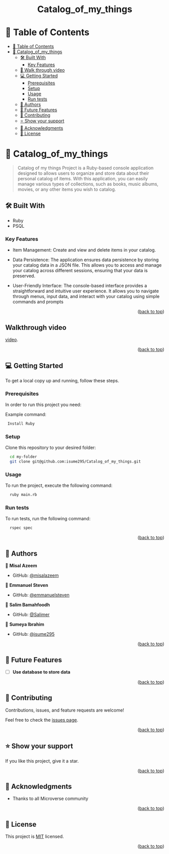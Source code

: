 ﻿<div align="center">
  <h1>Catalog_of_my_things</h1>
</div>


<a name="readme-top"></a>


<!-- TABLE OF CONTENTS -->

# 📗 Table of Contents

- [📗 Table of Contents](#-table-of-contents)
- [📖 Catalog_of_my_things ](#-Catalog_of_my_things-)
  - [🛠 Built With ](#-built-with-)
    - [Key Features ](#key-features-)
  - [🤯 Walk through video ](#-walk-through-video-)
  - [💻 Getting Started ](#-getting-started-)
    - [Prerequisites](#prerequisites)
    - [Setup](#setup)
    - [Usage](#usage)
    - [Run tests](#run-tests)
  - [👥 Authors ](#-authors-)
  - [🔭 Future Features ](#-future-features-)
  - [🤝 Contributing ](#-contributing-)
  - [⭐️ Show your support ](#️-show-your-support-)
  - [🙏 Acknowledgments ](#-acknowledgments-)
  - [📝 License ](#-license-)

<!-- PROJECT DESCRIPTION -->

# 📖 Catalog_of_my_things <a name="about-project"></a>

> Catalog of my things Project is a Ruby-based console application designed to allows users to organize and store data about their personal catalog of items. With this application, you can easily manage various types of collections, such as books, music albums, movies, or any other items you wish to catalog.



## 🛠 Built With <a name="built-with"></a>

- Ruby
- PSQL

<!-- Features -->
### Key Features <a name="key-features"></a>

- Item Management: Create and view and delete items in your catalog. 

- Data Persistence: The application ensures data persistence by storing your catalog data in a JSON file. This allows you to access and manage your catalog across different sessions, ensuring that your data is preserved.

- User-Friendly Interface: The console-based interface provides a straightforward and intuitive user experience. It allows you to navigate through menus, input data, and interact with your catalog using simple commands and prompts

<p align="right">(<a href="#readme-top">back to top</a>)</p>

<!-- LIVE DEMO -->

## Walkthrough video <a name="walk-through"></a>

 [video](https://drive.google.com/drive/folders/1tu1iV5OhJCoaYiN0itku8g648Nc-s61S?usp=sharing).

<p align="right">(<a href="#readme-top">back to top</a>)</p>

<!-- GETTING STARTED -->

## 💻 Getting Started <a name="getting-started"></a>

To get a local copy up and running, follow these steps.

### Prerequisites

In order to run this project you need:

Example command:

```sh
 Install Ruby
```

### Setup

Clone this repository to your desired folder:

```sh
  cd my-folder
  git clone git@github.com:isume295/Catalog_of_my_things.git
```
### Usage

To run the project, execute the following command:

```sh
  ruby main.rb
```

### Run tests

To run tests, run the following command:

```sh
  rspec spec
```

<p align="right">(<a href="#readme-top">back to top</a>)</p>


<!-- AUTHORS -->

## 👥 Authors <a name="authors"></a>

👤 **Misal Azeem**

- GitHub: [@misalazeem](https://github.com/misalazeem)
<!-- - LinkedIn: [username](link) -->

👤 **Emmanuel Steven**

- GitHub: [@emmanuelsteven](https://github.com/emmanuelsteven)
<!-- - LinkedIn: [username](link) -->

👤 **Salim Bamahfoodh**

- GitHub: [@Salimer](https://github.com/Salimer)
<!-- - LinkedIn: [username](link) -->

👤 **Sumeya Ibrahim**

- GitHub: [@isume295](https://github.com/isume295)
<!-- - LinkedIn: [@isume295](https://www.linkedin.com/in/sumeya-ibrahim) -->

<p align="right">(<a href="#readme-top">back to top</a>)</p>

<!-- FUTURE FEATURES -->

## 🔭 Future Features <a name="future-features"></a>

- [ ] **Use database to store data**
 

<p align="right">(<a href="#readme-top">back to top</a>)</p>

<!-- CONTRIBUTING -->

## 🤝 Contributing <a name="contributing"></a>

  Contributions, issues, and feature requests are welcome!

  Feel free to check the [issues page](https://github.com/isume295/Catalog_of_my_things/issues).

<p align="right">(<a href="#readme-top">back to top</a>)</p>

<!-- SUPPORT -->

## ⭐️ Show your support <a name="support"></a>

  If you like this project, give it a star.

<p align="right">(<a href="#readme-top">back to top</a>)</p>

<!-- ACKNOWLEDGEMENTS -->

## 🙏 Acknowledgments <a name="acknowledgements"></a>

 - Thanks to all Microverse community

<p align="right">(<a href="#readme-top">back to top</a>)</p>


## 📝 License <a name="license"></a>

This project is [MIT](./LICENSE) licensed.

<p align="right">(<a href="#readme-top">back to top</a>)</p>
